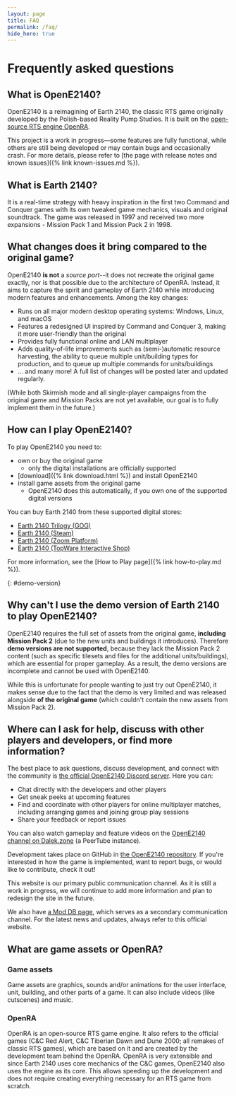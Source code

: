```yaml
---
layout: page
title: FAQ
permalink: /faq/
hide_hero: true
---
```


# Frequently asked questions

## What is OpenE2140?

OpenE2140 is a reimagining of Earth 2140, the classic RTS game originally developed by the Polish-based Reality Pump Studios. It is built on the [open-source RTS engine OpenRA](https://www.openra.net).

This project is a work in progress—some features are fully functional, while others are still being developed or may contain bugs and occasionally crash. For more details, please refer to [the page with release notes and known issues]({% link known-issues.md %}).


## What is Earth 2140?

It is a real-time strategy with heavy inspiration in the first two Command and Conquer games with its own tweaked game mechanics, visuals and original soundtrack. The game was released in 1997 and received two more expansions - Mission Pack 1 and Mission Pack 2 in 1998.


## What changes does it bring compared to the original game?

OpenE2140 **is not** a *source port*--it does not recreate the original game exactly, nor is that possible due to the architecture of OpenRA. Instead, it aims to capture the spirit and gameplay of Earth 2140 while introducing modern features and enhancements. Among the key changes:

* Runs on all major modern desktop operating systems: Windows, Linux, and macOS
* Features a redesigned UI inspired by Command and Conquer 3, making it more user-friendly than the original
* Provides fully functional online and LAN multiplayer
* Adds quality-of-life improvements such as (semi-)automatic resource harvesting, the ability to queue multiple unit/building types for production, and to queue up multiple commands for units/buildings
* ... and many more! A full list of changes will be posted later and updated regularly.

(While both Skirmish mode and all single-player campaigns from the original game and Mission Packs are not yet available, our goal is to fully implement them in the future.)


## How can I play OpenE2140?

To play OpenE2140 you need to:

* own or buy the original game
    - only the digital installations are officially supported
* [download]({% link download.html %}) and install OpenE2140
* install game assets from the original game
    - OpenE2140 does this automatically, if you own one of the supported digital versions

You can buy Earth 2140 from these supported digital stores:

- [Earth 2140 Trilogy (GOG)](https://www.gog.com/game/earth_2140_trilogy)
- [Earth 2140 (Steam)](https://store.steampowered.com/app/253860/Earth_2140/)
- [Earth 2140 (Zoom Platform)](https://www.zoom-platform.com/product/earth-2140-trilogy)
- [Earth 2140 (TopWare Interactive Shop)](https://www.topwareshop.com/index.php?id_product=36&controller=product&id_lang=3)

For more information, see the [How to Play page]({% link how-to-play.md %}).


{: #demo-version}
## Why can't I use the demo version of Earth 2140 to play OpenE2140?

OpenE2140 requires the full set of assets from the original game, **including Mission Pack 2** (due to the new units and buildings it introduces).
Therefore **demo versions are not supported**, because they lack the Mission Pack 2 content (such as specific tilesets and files for the additional units/buildings),
which are essential for proper gameplay. As a result, the demo versions are incomplete and cannot be used with OpenE2140.

While this is unfortunate for people wanting to just try out OpenE2140, it makes sense due to the fact that the demo is very limited
and was released alongside **of the original game** (which couldn't contain the new assets from Mission Pack 2).


## Where can I ask for help, discuss with other players and developers, or find more information?

The best place to ask questions, discuss development, and connect with the community is [the official OpenE2140 Discord server](https://discord.gg/KNcX5BxA37). Here you can:
- Chat directly with the developers and other players
- Get sneak peeks at upcoming features
- Find and coordinate with other players for online multiplayer matches, including arranging games and joining group play sessions
- Share your feedback or report issues

You can also watch gameplay and feature videos on the [OpenE2140 channel on Dalek.zone](https://dalek.zone/c/opene2140/videos) (a PeerTube instance).

Development takes place on GitHub in [the OpenE2140 repository](https://github.com/OpenE2140/OpenE2140). If you're interested in how the game is implemented, want to report bugs, or would like to contribute, check it out!

This website is our primary public communication channel. As it is still a work in progress, we will continue to add more information and plan to redesign the site in the future.

We also have [a Mod DB page](https://www.moddb.com/mods/opene2140), which serves as a secondary communication channel. For the latest news and updates, always refer to this official website.


## What are game assets or OpenRA?

### Game assets

Game assets are graphics, sounds and/or animations for the user interface, unit, building, and other parts of a game. It can also include videos (like cutscenes) and music.

### OpenRA

OpenRA is an open-source RTS game engine. It also refers to the official games (C&C Red Alert, C&C Tiberian Dawn and Dune 2000; all remakes of classic RTS games), which are based on it and are created by the development team behind the OpenRA. OpenRA is very extensible and since Earth 2140 uses core mechanics of the C&C games, OpenE2140 also uses the engine as its core. This allows speeding up the development and does not require creating everything necessary for an RTS game from scratch.


